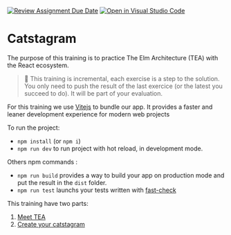 [![Review Assignment Due Date](https://classroom.github.com/assets/deadline-readme-button-22041afd0340ce965d47ae6ef1cefeee28c7c493a6346c4f15d667ab976d596c.svg)](https://classroom.github.com/a/pqLSOlWq)
[![Open in Visual Studio Code](https://classroom.github.com/assets/open-in-vscode-2e0aaae1b6195c2367325f4f02e2d04e9abb55f0b24a779b69b11b9e10269abc.svg)](https://classroom.github.com/online_ide?assignment_repo_id=18022499&assignment_repo_type=AssignmentRepo)
# Catstagram

The purpose of this training is to practice The Elm Architecture (TEA) with the React ecosystem.

> 📌 This training is incremental, each exercise is a step to the solution. You only need to push the result of the last exercice (or the latest you succeed to do). It will be part of your evaluation.

For this training we use [Vitejs](https://vitejs.dev/) to bundle our app. It provides a faster and leaner development experience for modern web projects

To run the project:
- `npm install` (or `npm i`)
- `npm run dev` to run project with hot reload, in development mode.


Others npm commands :
- `npm run build` provides a way to build your app on production mode and put the result in the `dist` folder.
- `npm run test` launchs your tests written with [fast-check](https://github.com/dubzzz/fast-check)

This training have two parts:
1. [Meet TEA](./doc/part1.md)
2. [Create your catstagram](./doc/part2.md)